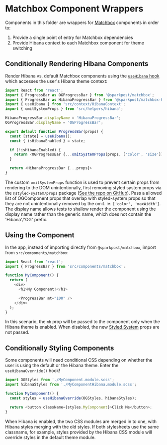 # Matchbox Component Wrappers

Components in this folder are wrappers for [Matchbox](https://design.sparkpost.com/) components in
order to:

1. Provide a single point of entry for Matchbox dependencies
2. Provide Hibana context to each Matchbox component for theme switching

## Conditionally Rendering Hibana Components

Render Hibana vs. default Matchbox components using the
[`useHibana` hook](https://github.com/SparkPost/2web2ui/wiki/Hibana) which accesses the user's
Hibana theme context:

```js
import React from 'react';
import { ProgressBar as OGProgressBar } from '@sparkpost/matchbox';
import { ProgressBar as HibanaProgressBar } from '@sparkpost/matchbox-hibana';
import { useHibana } from 'src/context/HibanaContext';
import { omitSystemProps } from 'src/helpers/hibana';

HibanaProgressBar.displayName = 'HibanaProgressBar';
OGProgressBar.displayName = 'OGProgressBar';

export default function ProgressBar(props) {
  const [state] = useHibana();
  const { isHibanaEnabled } = state;

  if (!isHibanaEnabled) {
    return <OGProgressBar {...omitSystemProps(props, ['color', 'size'])} />;
  }

  return <HibanaProgressBar {...props}>
}
```

The custom `omitSystemProps` function is used to prevent certain props from rendering to the DOM
unintentionally, first removing styled system props via the `@styled-system/props` package
([See the repo on GitHub](https://github.com/styled-system/styled-system/tree/master/packages/props)).
Pass a allowed list of OGComponent props that overlap with styled-system props so that they are not
unintentionally removed by the omit. ie. `['color', 'maxWidth']`. The display name allows tests to
shallow render the component using the display name rather than the generic name, which does not
contain the 'Hibana'/'OG' prefix.

## Using the Component

In the app, instead of importing directly from `@sparkpost/matchbox`, import from
`src/components/matchbox`:

```js
import React from 'react';
import { ProgressBar } from 'src/components/matchbox';

function MyComponent() {
  return (
    <div>
      <h1>My Component!</h1>

      <ProgressBar mt="100" />
    </div>
  );
}
```

In this scenario, the `mb` prop will be passed to the component only when the Hibana theme is
enabled. When disabled, the new [Styled System](https://styled-system.com/) props are not passed.

## Conditionally Styling Components

Some components will need conditional CSS depending on whether the user is using the default or the
Hibana theme. Enter the `useHibanaOverride()` hook!

```js
import OGStyles from './MyComponent.module.scss';
import hibanaStyles from './MyComponentHibana.module.scss';

function MyComponent() {
  const styles = useHibanaOverride(OGStyles, hibanaStyles);

  return <button className={styles.MyComponent}>Click Me</button>;
}
```

When Hibana is enabled, the two CSS modules are merged in to one, with Hibana styles merging with
the old styles. If both stylesheets use the same classname, for example, styles provided by the
Hibana CSS module will override styles in the default theme module.
